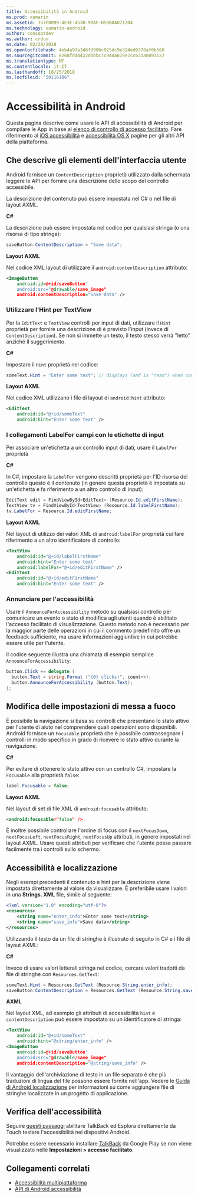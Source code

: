 ```yaml
---
title: Accessibilità in Android
ms.prod: xamarin
ms.assetid: 157F0899-4E3E-4538-90AF-B59B8A871204
ms.technology: xamarin-android
author: conceptdev
ms.author: crdun
ms.date: 02/28/2018
ms.openlocfilehash: 4eb4a97a346f3906c925dc9e324ed9378af0b560
ms.sourcegitcommit: e268fd44422d0bbc7c944a678e2cc633a0493122
ms.translationtype: MT
ms.contentlocale: it-IT
ms.lasthandoff: 10/25/2018
ms.locfileid: "50116186"
---
```

# <a name="accessibility-on-android"></a>Accessibilità in Android

Questa pagina descrive come usare le API di accessibilità di Android per compilare le App in base al [elenco di controllo di accesso facilitato](~/cross-platform/app-fundamentals/accessibility.md).
Fare riferimento al [iOS accessibilità](~/ios/app-fundamentals/accessibility.md) e [accessibilità OS X](~/mac/app-fundamentals/accessibility.md) pagine per gli altri API della piattaforma.


## <a name="describing-ui-elements"></a>Che descrive gli elementi dell'interfaccia utente

Android fornisce un `ContentDescription` proprietà utilizzato dalla schermata leggere le API per fornire una descrizione dello scopo del controllo accessibile.

La descrizione del contenuto può essere impostata nel C# o nel file di layout AXML.

**C#**

La descrizione può essere impostata nel codice per qualsiasi stringa (o una risorsa di tipo stringa):

```csharp
saveButton.ContentDescription = "Save data";
```

**Layout AXML**

Nel codice XML layout di utilizzare il `android:contentDescription` attributo:

```xml
<ImageButton
    android:id=@+id/saveButton"
    android:src="@drawable/save_image"
    android:contentDescription="Save data" />
```

### <a name="use-hint-for-textview"></a>Utilizzare l'Hint per TextView

Per la `EditText` e `TextView` controlli per input di dati, utilizzare il `Hint` proprietà per fornire una descrizione di è previsto l'input (invece di `ContentDescription`).
Se non si immette un testo, il testo stesso verrà "letto" anziché il suggerimento.

**C#**

Impostare il `Hint` proprietà nel codice:

```csharp
someText.Hint = "Enter some text"; // displays (and is "read") when control is empty
```

**Layout AXML**

Nel codice XML utilizzano i file di layout di `android:hint` attributo:

```xml
<EditText
    android:id="@+id/someText"
    android:hint="Enter some text" />
```


### <a name="labelfor-links-input-fields-with-labels"></a>I collegamenti LabelFor campi con le etichette di input

Per associare un'etichetta a un controllo input di dati, usare il `LabelFor` proprietà

**C#**

In C#, impostare la `LabelFor` vengono descritti proprietà per l'ID risorsa del controllo questo è il contenuto (in genere questa proprietà è impostata su un'etichetta e fa riferimento a un altro controllo di input):

```csharp
EditText edit = FindViewById<EditText> (Resource.Id.editFirstName);
TextView tv = FindViewById<TextView> (Resource.Id.labelFirstName);
tv.LabelFor = Resource.Id.editFirstName;
```

**Layout AXML**

Nel layout di utilizzo dei valori XML di `android:labelFor` proprietà cui fare riferimento a un altro identificatore di controllo:

```xml
<TextView
    android:id="@+id/labelFirstName"
    android:hint="Enter some text"
    android:labelFor="@+id/editFirstName" />
<EditText
    android:id="@+id/editFirstName"
    android:hint="Enter some text" />
```

### <a name="announce-for-accessibility"></a>Annunciare per l'accessibilità

Usare il `AnnounceForAccessibility` metodo su qualsiasi controllo per comunicare un evento o stato di modifica agli utenti quando è abilitato l'accesso facilitato di visualizzazione. Questo metodo non è necessario per la maggior parte delle operazioni in cui il commento predefinito offre un feedback sufficiente, ma usare informazioni aggiuntive in cui potrebbe essere utile per l'utente.

Il codice seguente illustra una chiamata di esempio semplice `AnnounceForAccessibility`:

```csharp
button.Click += delegate {
  button.Text = string.Format ("{0} clicks!", count++);
  button.AnnounceForAccessibility (button.Text);
};
```

## <a name="changing-focus-settings"></a>Modifica delle impostazioni di messa a fuoco

È possibile la navigazione si basa su controlli che presentano lo stato attivo per l'utente di aiuto nel comprendere quali operazioni sono disponibili. Android fornisce un `Focusable` proprietà che è possibile contrassegnare i controlli in modo specifico in grado di ricevere lo stato attivo durante la navigazione.

**C#**

Per evitare di ottenere lo stato attivo con un controllo C#, impostare la `Focusable` alla proprietà `false`:

```csharp
label.Focusable = false;
```

**Layout AXML**

Nel layout di set di file XML di `android:focusable` attributo:

```xml
<android:focusable="false" />
```

È inoltre possibile controllare l'ordine di focus con il `nextFocusDown`, `nextFocusLeft`, `nextFocusRight`, `nextFocusUp` attributi, in genere impostati nel layout AXML. Usare questi attributi per verificare che l'utente possa passare facilmente tra i controlli sullo schermo.


## <a name="accessibility-and-localization"></a>Accessibilità e localizzazione

Negli esempi precedenti il contenuto e hint per la descrizione viene impostata direttamente al valore da visualizzare. È preferibile usare i valori in una **Strings. XML** file, simile al seguente:

```xml
<?xml version="1.0" encoding="utf-8"?>
<resources>
    <string name="enter_info">Enter some text</string>
    <string name="save_info">Save data</string>
</resources>
```

Utilizzando il testo da un file di stringhe è illustrato di seguito in C# e i file di layout AXML:

**C#**

Invece di usare valori letterali stringa nel codice, cercare valori tradotti da file di stringhe con `Resources.GetText`:

```csharp
someText.Hint = Resources.GetText (Resource.String.enter_info);
saveButton.ContentDescription = Resources.GetText (Resource.String.save_info);
```

**AXML**

Nel layout XML, ad esempio gli attributi di accessibilità `hint` e `contentDescription` può essere impostato su un identificatore di stringa:

```xml
<TextView
    android:id="@+id/someText"
    android:hint="@string/enter_info" />
<ImageButton
    android:id=@+id/saveButton"
    android:src="@drawable/save_image"
    android:contentDescription="@string/save_info" />
```

Il vantaggio dell'archiviazione di testo in un file separato è che più traduzioni di lingua del file possono essere fornite nell'app. Vedere le [Guida di Android localizzazione](~/android/app-fundamentals/localization.md) per informazioni su come aggiungere file di stringhe localizzate in un progetto di applicazione.


## <a name="testing-accessibility"></a>Verifica dell'accessibilità

Seguire [questi passaggi](http://developer.android.com/training/accessibility/testing.html#how-to) abilitare TalkBack ed Esplora direttamente da Touch testare l'accessibilità nei dispositivi Android.

Potrebbe essere necessario installare [TalkBack](https://play.google.com/store/apps/details?id=com.google.android.marvin.talkback) da Google Play se non viene visualizzato nelle **Impostazioni > accesso facilitato**.


## <a name="related-links"></a>Collegamenti correlati

- [Accessibilità multipiattaforma](~/cross-platform/app-fundamentals/accessibility.md)
- [API di Android accessibilità](http://developer.android.com/guide/topics/ui/accessibility/index.html)
